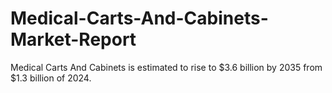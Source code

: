 # Medical-Carts-And-Cabinets-Market-Report
Medical Carts And Cabinets is estimated to rise to $3.6 billion by 2035 from $1.3 billion of 2024.
